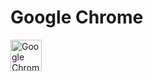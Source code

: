 # Google Chrome

<img crossorigin="anonymous" src="https://upload.wikimedia.org/wikipedia/commons/thumb/e/e1/Google_Chrome_icon_%28February_2022%29.svg/1024px-Google_Chrome_icon_%28February_2022%29.svg.png" class="svg" alt="Google Chrome icon (February 2022).svg" width="50" height="50">
